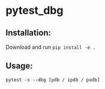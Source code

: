 # pytest_dbg

## Installation: 
Download and run `pip install -e .`

## Usage:
`pytest -s --dbg [pdb / ipdb / pudb]`
